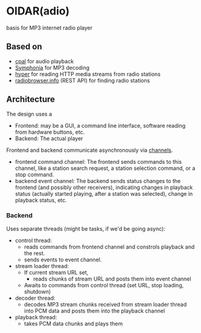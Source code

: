 # OIDAR(adio)

basis for MP3 internet radio player


## Based on

* [cpal](https://github.com/RustAudio/cpal) for audio playback
* [Symphonia](https://github.com/pdeljanov/Symphonia/blob/master/GETTING_STARTED.md) for MP3 decoding
* [hyper](https://github.com/hyperium/hyper) for reading HTTP media streams from radio stations
* [radiobrowser.info](https://www.radio-browser.info/) (REST API) for finding radio stations

## Architecture

The design uses a
* Frontend: may be a GUI, a command line interface, software reading from hardware buttons, etc.
* Backend: The actual player

Frontend and backend communicate asynchronously via [channels](https://doc.rust-lang.org/std/sync/mpsc/fn.channel.html).
* frontend command channel: The frontend sends commands to this channel, like a station search request, a station selection command, or a stop command.
* backend event channel: The backend sends status changes to the frontend (and possibly other receivers), indicating changes in playback status (actually started playing, after a station was selected), change in playback status, etc.

### Backend

Uses separate threads (might be tasks, if we'd be going async):

* control thread: 
  * reads commands from frontend channel and constrols playback and the rest.
  * sends events to event channel.
* stream loader thread:
  * If current stream URL set,
    * reads chunks of stream URL and posts them into event channel
  * Awaits to commands from control thread (set URL, stop loading, shutdown)
* decoder thread:
  * decodes MP3 stream chunks received from stream loader thread into PCM data and posts them into the playback channel
* playback thread:
  * takes PCM data chunks and plays them